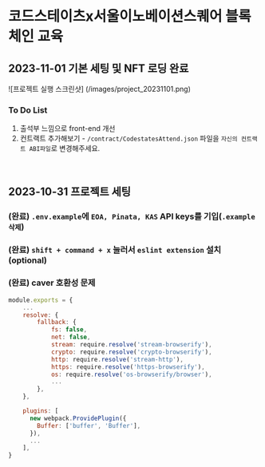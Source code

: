 # 코드스테이츠x서울이노베이션스퀘어 블록체인 교육

## 2023-11-01 기본 세팅 및 NFT 로딩 완료

![프로젝트 실행 스크린샷] (/images/project_20231101.png)

### To Do List
1. 출석부 느낌으로 front-end 개선 
2. 컨트랙트 추가해보기 - `/contract/CodestatesAttend.json` 파일을 `자신의 컨트랙트 ABI파일`로 변경해주세요.

<br />

## 2023-10-31 프로젝트 세팅
### (완료) `.env.example`에 `EOA, Pinata, KAS` API keys를 기입(`.example 삭제`)
### (완료) `shift + command + x` 눌러서 `eslint extension` 설치 (optional)
### (완료) caver 호환성 문제

```js
module.exports = {
    ...
    resolve: {
        fallback: {
            fs: false,
            net: false,
            stream: require.resolve('stream-browserify'),
            crypto: require.resolve('crypto-browserify'),
            http: require.resolve('stream-http'),
            https: require.resolve('https-browserify'),
            os: require.resolve('os-browserify/browser'),
            ...
        },
    },

    plugins: [
      new webpack.ProvidePlugin({
        Buffer: ['buffer', 'Buffer'],
      }),
      ...
    ],
}
```
